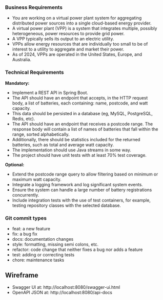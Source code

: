 ### Business Requirements
- You are working on a virtual power plant system for aggregating distributed power sources into a single cloud-based energy provider. 
- A virtual power plant (VPP) is a system that integrates multiple, possibly heterogeneous, power resources to provide grid power. 
- A VPP typically sells its output to an electric utility. 
- VPPs allow energy resources that are individually too small to be of interest to a utility to aggregate and market their power. 
- As of 2024, VPPs are operated in the United States, Europe, and Australia.

### Technical Requirements
**Mandatory:**
- Implement a REST API in Spring Boot.
- The API should have an endpoint that accepts, in the HTTP request body, a list of batteries, each containing: name, postcode, and watt capacity. 
- This data should be persisted in a database (eg, MySQL, PostgreSQL, Redis, etc).
- The API should have an endpoint that receives a postcode range. The response body will contain a list of names of batteries that fall within the range, sorted alphabetically. 
- Additionally, there should be statistics included for the returned batteries, such as total and average watt capacity.
- The implementation should use Java streams in some way.
- The project should have unit tests with at least 70% test coverage.

**Optional:**
- Extend the postcode range query to allow filtering based on minimum or maximum watt capacity. 
- Integrate a logging framework and log significant system events.
- Ensure the system can handle a large number of battery registrations concurrently.
- Include integration tests with the use of test containers, for example, testing repository classes with the selected database.

### Git commit types
- feat: a new feature
- fix: a bug fix
- docs: documentation changes
- style: formatting, missing semi colons, etc.
- refactor: code change that neither fixes a bug nor adds a feature
- test: adding or correcting tests
- chore: maintenance tasks

## Wireframe
- Swagger UI at: http://localhost:8080/swagger-ui.html
- OpenAPI JSON at: http://localhost:8080/api-docs